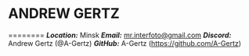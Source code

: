 # **ANDREW GERTZ**
========
***Location:*** Minsk
***Email:*** mr.interfoto@gmail.com
***Discord:*** Andrew Gertz (@A-Gertz)
***GitHub:*** A-Gertz (https://github.com/A-Gertz)

